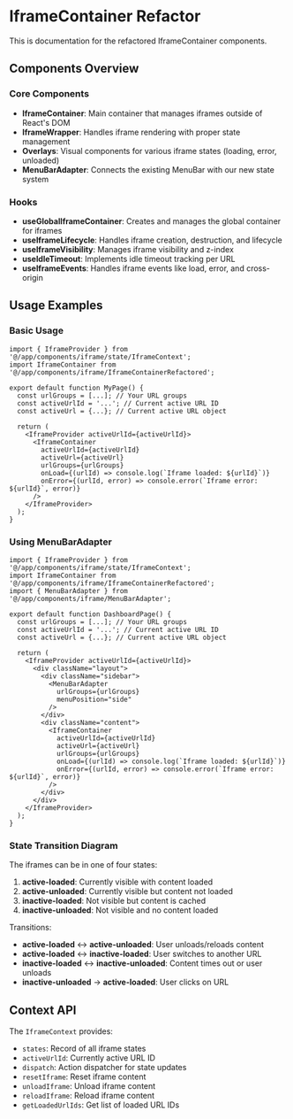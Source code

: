 # IframeContainer Refactor

This is documentation for the refactored IframeContainer components.

## Components Overview

### Core Components

- **IframeContainer**: Main container that manages iframes outside of React's DOM
- **IframeWrapper**: Handles iframe rendering with proper state management
- **Overlays**: Visual components for various iframe states (loading, error, unloaded)
- **MenuBarAdapter**: Connects the existing MenuBar with our new state system

### Hooks

- **useGlobalIframeContainer**: Creates and manages the global container for iframes
- **useIframeLifecycle**: Handles iframe creation, destruction, and lifecycle
- **useIframeVisibility**: Manages iframe visibility and z-index
- **useIdleTimeout**: Implements idle timeout tracking per URL
- **useIframeEvents**: Handles iframe events like load, error, and cross-origin

## Usage Examples

### Basic Usage

```tsx
import { IframeProvider } from '@/app/components/iframe/state/IframeContext';
import IframeContainer from '@/app/components/iframe/IframeContainerRefactored';

export default function MyPage() {
  const urlGroups = [...]; // Your URL groups
  const activeUrlId = '...'; // Current active URL ID
  const activeUrl = {...}; // Current active URL object
  
  return (
    <IframeProvider activeUrlId={activeUrlId}>
      <IframeContainer
        activeUrlId={activeUrlId}
        activeUrl={activeUrl}
        urlGroups={urlGroups}
        onLoad={(urlId) => console.log(`Iframe loaded: ${urlId}`)}
        onError={(urlId, error) => console.error(`Iframe error: ${urlId}`, error)}
      />
    </IframeProvider>
  );
}
```

### Using MenuBarAdapter

```tsx
import { IframeProvider } from '@/app/components/iframe/state/IframeContext';
import IframeContainer from '@/app/components/iframe/IframeContainerRefactored';
import { MenuBarAdapter } from '@/app/components/iframe/MenuBarAdapter';

export default function DashboardPage() {
  const urlGroups = [...]; // Your URL groups
  const activeUrlId = '...'; // Current active URL ID
  const activeUrl = {...}; // Current active URL object
  
  return (
    <IframeProvider activeUrlId={activeUrlId}>
      <div className="layout">
        <div className="sidebar">
          <MenuBarAdapter 
            urlGroups={urlGroups} 
            menuPosition="side" 
          />
        </div>
        <div className="content">
          <IframeContainer
            activeUrlId={activeUrlId}
            activeUrl={activeUrl}
            urlGroups={urlGroups}
            onLoad={(urlId) => console.log(`Iframe loaded: ${urlId}`)}
            onError={(urlId, error) => console.error(`Iframe error: ${urlId}`, error)}
          />
        </div>
      </div>
    </IframeProvider>
  );
}
```

### State Transition Diagram

The iframes can be in one of four states:

1. **active-loaded**: Currently visible with content loaded
2. **active-unloaded**: Currently visible but content not loaded
3. **inactive-loaded**: Not visible but content is cached
4. **inactive-unloaded**: Not visible and no content loaded

Transitions:
- **active-loaded** ↔ **active-unloaded**: User unloads/reloads content
- **active-loaded** ↔ **inactive-loaded**: User switches to another URL
- **inactive-loaded** ↔ **inactive-unloaded**: Content times out or user unloads
- **inactive-unloaded** → **active-loaded**: User clicks on URL

## Context API

The `IframeContext` provides:

- `states`: Record of all iframe states
- `activeUrlId`: Currently active URL ID
- `dispatch`: Action dispatcher for state updates
- `resetIframe`: Reset iframe content
- `unloadIframe`: Unload iframe content
- `reloadIframe`: Reload iframe content
- `getLoadedUrlIds`: Get list of loaded URL IDs 
